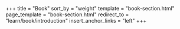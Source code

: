 +++
title = "Book"
sort_by = "weight"
template = "book-section.html"
page_template = "book-section.html"
redirect_to = "learn/book/introduction"
insert_anchor_links = "left"
+++
